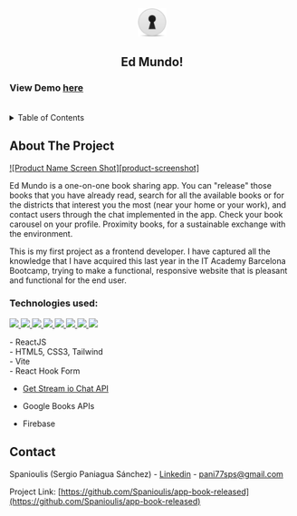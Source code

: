 <!-- PROJECT LOGO -->
<div align="center">
  <a href="https://ed-mundo.netlify.app/">
    <img src="src/assets/keyhole-logo.png" alt="Logo" width="50" height="50">
  </a>
  <h2 align="center">Ed Mundo!</h2>

 <h3 align="left">
    View Demo <a href="https://ed-mundo.netlify.app/">here</a>
 </h3>
 <br />
</div>

<!-- TABLE OF CONTENTS -->
<details>
  <summary>Table of Contents</summary>
  <ol>
    <li>
      <a href="#about-the-project">About The Project</a>
      <ul>
        <li><a href="#technologies-used">Technologies used</a></li>
      </ul>
    </li>
    <li><a href="#contributing">Contributing</a></li>
    <li><a href="#contact">Contact</a></li>
    <li><a href="#acknowledgments">Acknowledgments</a></li>
  </ol>
</details>


<!-- ABOUT THE PROJECT -->
## About The Project

[![Product Name Screen Shot][product-screenshot]](https://example.com)

Ed Mundo is a one-on-one book sharing app. You can "release" those books that you have already read, search for all the available books or for the districts that interest you the most (near your home or your work), and contact users through the chat implemented in the app. Check your book carousel on your profile. Proximity books, for a sustainable exchange with the environment.

This is my first project as a frontend developer. I have captured all the knowledge that I have acquired this last year in the IT Academy Barcelona Bootcamp, trying to make a functional, responsive website that is pleasant and functional for the end user.

### Technologies used:

<p align="left">
  <a href="https://beta.reactjs.org/">
    <img src="https://skillicons.dev/icons?i=react" />
  </a>
  <a href="https://vitejs.dev/">
    <img src="https://skillicons.dev/icons?i=vite" />
  </a>
  <a href="https://developer.mozilla.org/es/docs/Web/HTML">
    <img src="https://skillicons.dev/icons?i=html" />
  </a>
  <a href="https://developer.mozilla.org/es/docs/Web/CSS">
    <img src="https://skillicons.dev/icons?i=css" />
  </a>
  <a href="https://tailwindcss.com/">
    <img src="https://skillicons.dev/icons?i=tailwind" />
  </a>
  <a href="https://code.visualstudio.com/">
    <img src="https://skillicons.dev/icons?i=vscode" />
  </a>
  <a href="https://git-scm.com/">
    <img src="https://skillicons.dev/icons?i=git" />
  </a>
  <a href="https://firebase.google.com/">
    <img src="https://skillicons.dev/icons?i=firebase" />
  </a>
</p>
<div>
- ReactJS </br>
- HTML5, CSS3, Tailwind </br>
- Vite </br>
- React Hook Form </br>

- [Get Stream io Chat API](https://getstream.io/) </br>
- Google Books APIs </br>

- Firebase </br>
</div>

<!-- CONTRIBUTING -->
<!--## Contributing

Contributions are what make the open source community such an amazing place to learn, inspire, and create. Any contributions you make are **greatly appreciated**.

If you have a suggestion that would make this better, please fork the repo and create a pull request. You can also simply open an issue with the tag "enhancement".
Don't forget to give the project a star! Thanks again!

1. Fork the Project
2. Create your Feature Branch (`git checkout -b feature/AmazingFeature`)
3. Commit your Changes (`git commit -m 'Add some AmazingFeature'`)
4. Push to the Branch (`git push origin feature/AmazingFeature`)
5. Open a Pull Request

<p align="right">(<a href="#readme-top">back to top</a>)</p>-->

<!-- CONTACT -->
## Contact

Spanioulis (Sergio Paniagua Sánchez) - [Linkedin](https://twitter.com/your_username) - pani77sps@gmail.com

Project Link: [https://github.com/Spanioulis/app-book-released](https://github.com/Spanioulis/app-book-released)


<!-- ACKNOWLEDGMENTS -->
<!--## Acknowledgments

Use this space to list resources you find helpful and would like to give credit to. I've included a few of my favorites to kick things off!

* [Choose an Open Source License](https://choosealicense.com)
* [GitHub Emoji Cheat Sheet](https://www.webpagefx.com/tools/emoji-cheat-sheet)
* [Malven's Flexbox Cheatsheet](https://flexbox.malven.co/)
* [Malven's Grid Cheatsheet](https://grid.malven.co/)
* [Img Shields](https://shields.io)
* [GitHub Pages](https://pages.github.com)
* [Font Awesome](https://fontawesome.com)
* [React Icons](https://react-icons.github.io/react-icons/search)

<p align="right">(<a href="#readme-top">back to top</a>)</p>-->
